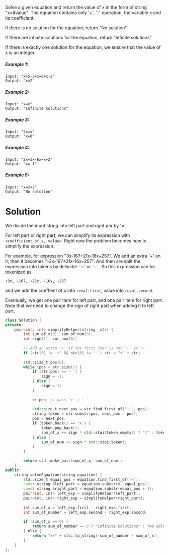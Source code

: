 Solve a given equation and return the value of x in the form of string "x=#value". The equation contains only '+', '-' operation, the variable x and its coefficient.

If there is no solution for the equation, return "No solution".

If there are infinite solutions for the equation, return "Infinite solutions".

If there is exactly one solution for the equation, we ensure that the value of x is an integer.

##### Example 1:

```
Input: "x+5-3+x=6+x-2"
Output: "x=2"
```

##### Example 2:

```
Input: "x=x"
Output: "Infinite solutions"
```

##### Example 3:

```
Input: "2x=x"
Output: "x=0"
```

##### Example 4:

```
Input: "2x+3x-6x=x+2"
Output: "x=-1"
```

##### Example 5:

```
Input: "x=x+2"
Output: "No solution"
```

# Solution

We divide the input string into left part and right par by '='.

For left part or right part, we can simplify its expression with ```<coefficient_of_x, value>```. Right now the problem becomes how to simplify the expression.

For example, for expression "3x-167+21x-16x+257". We add an extra '+' on it, then it becomes "-3x-167+21x-16x+257". And then are split the expression into tokens by delimiter ```'+'``` or ```'-'```. So this expression can be tokenized as 

```
+3x, -167, +21x, -16x, +257
```

and we add the coeffient of x into ```reval.first```, value into ```reval.second```.

Eventually, we get one pair item for left part, and one pair item for right part. Note that we need to change the sign of right part when adding it to left part.



```cpp
class Solution {
private:
    pair<int, int> simplifyHelper(string  str) {
        int sum_of_x(0), sum_of_num(0);
        int sign(1), cur_num(0);
        
        // Add an extra '+' if the first char is not '+' or '-'
		if (str[0] != '+' && str[0] != '-') str = "+" + str;
        
        std::size_t pos(0);
        while (pos < str.size()) {
            if (str[pos] == '-') {
                sign = -1;
            } else {
                sign = 1;
            }
            
            ++ pos; // pass '+' / '-'
            
            std::size_t next_pos = str.find_first_of("+-", pos);
            string token = str.substr(pos, next_pos - pos);
            pos = next_pos;
            if (token.back() == 'x') {
                token.pop_back();
                sum_of_x += sign * std::stoi(token.empty() ? "1" : token);
            } else {
                sum_of_num += sign * std::stoi(token);
            }
        }
        
        return std::make_pair(sum_of_x, sum_of_num);
    }
public:
    string solveEquation(string equation) {
        std::size_t equal_pos = equation.find_first_of('=');
        const string &left_part = equation.substr(0, equal_pos);
        const string &right_part = equation.substr(equal_pos + 1);
        pair<int, int> left_exp = simplifyHelper(left_part);
        pair<int, int> right_exp = simplifyHelper(right_part);
        
        int sum_of_x = left_exp.first - right_exp.first;
        int sum_of_number = left_exp.second - right_exp.second;
        
        if (sum_of_x == 0) {
            return sum_of_number == 0 ? "Infinite solutions" : "No solution";
        } else {
            return "x=" + std::to_string(-sum_of_number / sum_of_x);   
        }
    }
};
```
